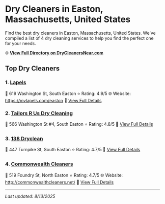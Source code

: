 # Dry Cleaners in Easton, Massachusetts, United States

Find the best dry cleaners in Easton, Massachusetts, United States. We've compiled a list of 4 dry cleaning services to help you find the perfect one for your needs.

🌐 **[View Full Directory on DryCleanersNear.com](https://drycleanersnear.com/city/US/Massachusetts/Easton)**

## Top Dry Cleaners

### 1. [Lapels](https://drycleanersnear.com/dryCleaner/688193b1a2f5b6ba07499ecf/lapels)
📍 619 Washington St, South Easton
⭐ Rating: 4.9/5
🌐 Website: https://mylapels.com/easton
🔗 [View Full Details](https://drycleanersnear.com/dryCleaner/688193b1a2f5b6ba07499ecf/lapels)

### 2. [Tailors R Us Dry Cleaning](https://drycleanersnear.com/dryCleaner/68819402a2f5b6ba0749a2ab/tailors-r-us-dry-cleaning)
📍 566 Washington St #4, South Easton
⭐ Rating: 4.8/5
🔗 [View Full Details](https://drycleanersnear.com/dryCleaner/68819402a2f5b6ba0749a2ab/tailors-r-us-dry-cleaning)

### 3. [138 Dryclean](https://drycleanersnear.com/dryCleaner/688193e7a2f5b6ba0749a1d7/138-dryclean)
📍 447 Turnpike St, South Easton
⭐ Rating: 4.7/5
🔗 [View Full Details](https://drycleanersnear.com/dryCleaner/688193e7a2f5b6ba0749a1d7/138-dryclean)

### 4. [Commonwealth Cleaners](https://drycleanersnear.com/dryCleaner/68819416a2f5b6ba0749a35a/commonwealth-cleaners)
📍 519 Foundry St, North Easton
⭐ Rating: 4.7/5
🌐 Website: http://commonwealthcleaners.net/
🔗 [View Full Details](https://drycleanersnear.com/dryCleaner/68819416a2f5b6ba0749a35a/commonwealth-cleaners)


---

*Last updated: 8/13/2025*
